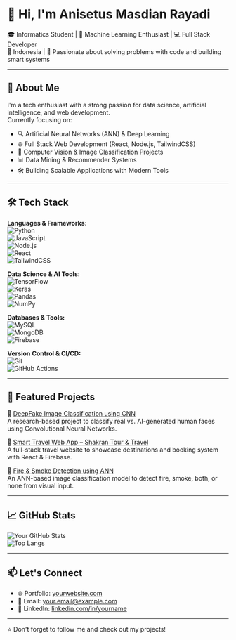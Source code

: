 # 👋 Hi, I'm Anisetus Masdian Rayadi

🎓 Informatics Student | 🧠 Machine Learning Enthusiast | 💻 Full Stack Developer  
📍 Indonesia | 🚀 Passionate about solving problems with code and building smart systems

---

## 💼 About Me

I'm a tech enthusiast with a strong passion for data science, artificial intelligence, and web development.  
Currently focusing on:

- 🔍 Artificial Neural Networks (ANN) & Deep Learning
- 🌐 Full Stack Web Development (React, Node.js, TailwindCSS)
- 🧠 Computer Vision & Image Classification Projects
- 📊 Data Mining & Recommender Systems
- 🛠 Building Scalable Applications with Modern Tools

---

## 🛠 Tech Stack

**Languages & Frameworks:**  
![Python](https://img.shields.io/badge/-Python-3776AB?logo=python&logoColor=white)  
![JavaScript](https://img.shields.io/badge/-JavaScript-F7DF1E?logo=javascript&logoColor=black)  
![Node.js](https://img.shields.io/badge/-Node.js-339933?logo=node.js&logoColor=white)  
![React](https://img.shields.io/badge/-React-61DAFB?logo=react&logoColor=black)  
![TailwindCSS](https://img.shields.io/badge/-TailwindCSS-06B6D4?logo=tailwind-css&logoColor=white)  

**Data Science & AI Tools:**  
![TensorFlow](https://img.shields.io/badge/-TensorFlow-FF6F00?logo=tensorflow&logoColor=white)  
![Keras](https://img.shields.io/badge/-Keras-D00000?logo=keras&logoColor=white)  
![Pandas](https://img.shields.io/badge/-Pandas-150458?logo=pandas&logoColor=white)  
![NumPy](https://img.shields.io/badge/-NumPy-013243?logo=numpy&logoColor=white)  

**Databases & Tools:**  
![MySQL](https://img.shields.io/badge/-MySQL-4479A1?logo=mysql&logoColor=white)  
![MongoDB](https://img.shields.io/badge/-MongoDB-47A248?logo=mongodb&logoColor=white)  
![Firebase](https://img.shields.io/badge/-Firebase-FFCA28?logo=firebase&logoColor=black)

**Version Control & CI/CD:**  
![Git](https://img.shields.io/badge/-Git-F05032?logo=git&logoColor=white)  
![GitHub Actions](https://img.shields.io/badge/-GitHub%20Actions-2088FF?logo=github-actions&logoColor=white)  

---

## 📂 Featured Projects

🔹 [DeepFake Image Classification using CNN](https://github.com/username/deepfake-detector)  
A research-based project to classify real vs. AI-generated human faces using Convolutional Neural Networks.

🔹 [Smart Travel Web App – Shakran Tour & Travel](https://github.com/username/shakran-tour)  
A full-stack travel website to showcase destinations and booking system with React & Firebase.

🔹 [Fire & Smoke Detection using ANN](https://github.com/username/fire-smoke-detector)  
An ANN-based image classification model to detect fire, smoke, both, or none from visual input.

---

## 📈 GitHub Stats

![Your GitHub Stats](https://github-readme-stats.vercel.app/api?username=your-username&show_icons=true&theme=radical)  
![Top Langs](https://github-readme-stats.vercel.app/api/top-langs/?username=your-username&layout=compact&theme=radical)

---

## 📫 Let's Connect

- 🌐 Portfolio: [yourwebsite.com](https://yourwebsite.com)
- 📧 Email: your.email@example.com
- 📱 LinkedIn: [linkedin.com/in/yourname](https://linkedin.com/in/yourname)

---

⭐️ Don't forget to follow me and check out my projects!
